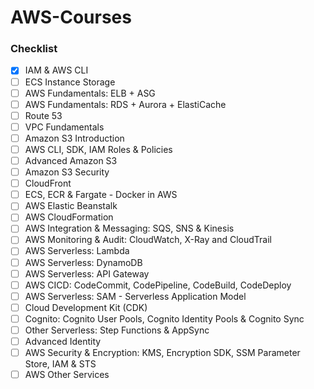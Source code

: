 # AWS-Courses

### Checklist
- [x] IAM & AWS CLI
- [ ] ECS Instance Storage
- [ ] AWS Fundamentals: ELB + ASG 
- [ ] AWS Fundamentals: RDS + Aurora + ElastiCache 
- [ ] Route 53 
- [ ] VPC Fundamentals 
- [ ] Amazon S3 Introduction 
- [ ] AWS CLI, SDK, IAM Roles & Policies
- [ ] Advanced Amazon S3 
- [ ] Amazon S3 Security 
- [ ] CloudFront 
- [ ] ECS, ECR & Fargate - Docker in AWS
- [ ] AWS Elastic Beanstalk
- [ ] AWS CloudFormation 
- [ ] AWS Integration & Messaging: SQS, SNS & Kinesis 
- [ ] AWS Monitoring & Audit: CloudWatch, X-Ray and CloudTrail 
- [ ] AWS Serverless: Lambda 
- [ ] AWS Serverless: DynamoDB
- [ ] AWS Serverless: API Gateway
- [ ] AWS CICD: CodeCommit, CodePipeline, CodeBuild, CodeDeploy
- [ ] AWS Serverless: SAM - Serverless Application Model
- [ ] Cloud Development Kit (CDK)
- [ ] Cognito: Cognito User Pools, Cognito Identity Pools & Cognito Sync
- [ ] Other Serverless: Step Functions & AppSync
- [ ] Advanced Identity
- [ ] AWS Security & Encryption: KMS, Encryption SDK, SSM Parameter Store, IAM & STS
- [ ] AWS Other Services
